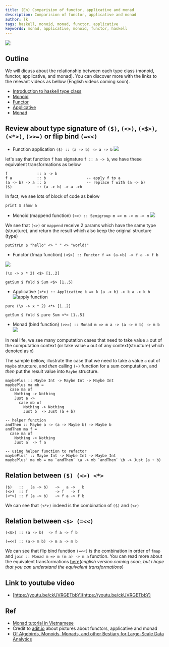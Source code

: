 ```yaml
---
title: (En) Comparision of functor, applicative and monad 
description: Comparision of functor, applicative and monad 
author: lk
tags: haskell, monoid, monad, functor, applicative
keywords: monad, applicative, monoid, functor, haskell
---
```


![](../images/2022-12-07-recap.png)

## Outline

We will dicuss about the relationship between each type class (monoid, functor, applicative, and monad).
You can discover more with the links to the relevant videos as bellow (English videos coming soon).

- [Introduction to haskell type class](https://youtu.be/I48P7LY1LHk)
- [Monoid](https://youtu.be/DurtGLmG1qc)
- [Functor](https://youtu.be/pqkNBKiYOY8)
- [Applicative](https://youtu.be/h2pVUDLL82g)
- [Monad](https://youtu.be/LhGxO9-tKzg)


## Review about type signature of `($)`, `(<>)`, `(<$>)`, `(<*>)`, `(>>=)` or flip bind `(=<<)`

- Function application `($) :: (a -> b) -> a -> b`
![](../images/2022-12-07-value-apply.png)

let's say that function `f` has signature `f :: a -> b`, we have these equivalent transformations as below

```
f             :: a -> b
f a           :: b                  -- apply f to a
(a -> b) -> a :: b                  -- replace f with (a -> b)
($)           :: (a -> b) -> a ->b
```

In fact, we see lots of block of code as below

```
print $ show a
```

- Monoid (mappend function) `(<>) :: Semigroup m => m -> m -> m`
![](../images/2022-12-07-monoid-illustration.png)

We see that `(<>)` or `mappend` receive 2 params which have the same type (structure), and return the result which also keep the original structure (type)

```
putStrLn $ "hello" <> " " <> "world!"
```

- Functor (fmap function) `(<$>) :: Functor f => (a->b) -> f a -> f b`

![](../images/2022-12-07-fmap.png)

```
(\x -> x * 2) <$> [1..2]

getSum $ fold $ Sum <$> [1..5]
```

- Applicative `(<*>) :: Applicative k => k (a -> b) -> k a -> k b`
![apply function](../images/2022-12-07-applicative-just.png)

```
pure (\x -> x * 2) <*> [1..2]

getSum $ fold $ pure Sum <*> [1..5]
```

- Monad (bind function) `(>>=) :: Monad m => m a -> (a -> m b) -> m b`
![](../images/2022-12-07-monad-chain.png)

In real life, we see many computation cases that need to take value `a` out of the computation context (or take value `a` out of any context(structure) which denoted as `m`)

The sample bellow, illustrate the case that we need to take a value `a` out of `Maybe` structure, and *then* calling `(+)` function for a sum computation, and *then* put the result value into `Maybe` structure.

```
maybePlus :: Maybe Int -> Maybe Int -> Maybe Int
maybePlus ma mb =
  case ma of
    Nothing -> Nothing
    Just a ->
      case mb of
        Nothing -> Nothing
        Just b  -> Just (a + b)

-- helper function
andThen :: Maybe a -> (a -> Maybe b) -> Maybe b
andThen ma f =
  case ma of
    Nothing -> Nothing
    Just a  -> f a

-- using helper function to refactor
maybePlus' :: Maybe Int -> Maybe Int -> Maybe Int
maybePlus' ma mb = ma `andThen` \a -> mb `andThen` \b -> Just (a + b)
```

## Relation between `($) (<>) <*>`
```
($)   ::   (a -> b)   ->   a ->   b
(<>)  :: f            -> f   -> f 
(<*>) :: f (a -> b)   -> f a -> f b
```
We can see that `(<*>)` indeed is the combination of `($)` and `(<>)`
 
## Relation between `<$> (=<<)`
```
(<$>) :: (a -> b)  -> f a -> f b

(=<<) :: (a-> m b) -> m a -> m b
```

We can see that flip bind function `(=<<)` is the combination in order of `fmap` and `join :: Monad m => m (m a) -> m a` function. You can read more about the equivalent transformations [here](https://gitlab.com/ahaxu/haskell-tutorial-vietnamese/-/blob/master/overview/8_monad.md#ch%E1%BB%A9ng-minh-join-fmap)(_english version coming soon, but i hope that you can understand the equivalent transformations_)

## Link to youtube video

- [https://youtu.be/ckUVRGETbbY](https://youtu.be/ckUVRGETbbY)

## Ref

- [Monad tutorial in Vietnamese](https://gitlab.com/ahaxu/haskell-tutorial-vietnamese/-/blob/master/overview/8_monad.md)
- Credit to [adit.io](https://adit.io/posts/2013-04-17-functors,_applicatives,_and_monads_in_pictures.html) about pictures about functors, applicative and monad
- [Of Algebirds, Monoids, Monads, and other Bestiary for Large-Scale Data Analytics](https://www.michael-noll.com/blog/2013/12/02/twitter-algebird-monoid-monad-for-large-scala-data-analytics/#what-is-a-monoid)

